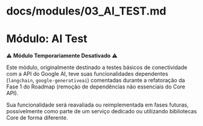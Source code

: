 # docs/modules/03_AI_TEST.md
# Módulo: AI Test

⚠️ **Módulo Temporariamente Desativado** ⚠️

Este módulo, originalmente destinado a testes básicos de conectividade com a API do Google AI, teve suas funcionalidades dependentes (`langchain`, `google-generativeai`) comentadas durante a refatoração da Fase 1 do Roadmap (remoção de dependências não essenciais do Core API).

Sua funcionalidade será reavaliada ou reimplementada em fases futuras, possivelmente como parte de um serviço dedicado ou utilizando bibliotecas Core de forma diferente.